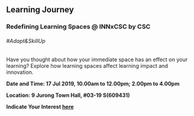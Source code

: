 <!--
---
layout: simple-page
title: Learning Festival 1-19 July 2019
permalink: /events/learning-journeys/event-details/LJ_redefinelearning
breadcrumb: Learning Festival
---
-->

## Learning Journey 
### Redefining Learning Spaces @ INNxCSC by CSC 

###### _#Adapt&SkillUp_

Have you thought about how your immediate space has an effect on your learning? Explore how learning spaces affect learning impact and innovation. 

**Date and Time: 17 Jul 2019, 10.00am to 12.00pm; 2.00pm to 4.00pm** 

**Location: 9 Jurong Town Hall, #03-19 S(609431)** 

**Indicate Your Interest [here](https://www.eventbrite.sg/e/redefining-learning-experience-at-innxcsc-tickets-61979384006)** 


